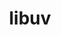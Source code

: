 ---
title: "libuv"
layout: cache
categories: [package, v0.18]
meta: {"versions": ["1.44.1"], "compilers": ["gcc@7.5.0"]}
spec_files: 
 - spec-0.json
spec_names:
 - 'libuv@1.44.1%gcc@7.5.0 arch=linux-ubuntu18.04-x86_64'
---